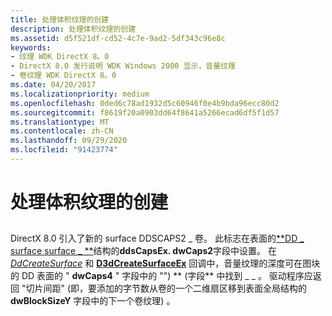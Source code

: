 ```yaml
---
title: 处理体积纹理的创建
description: 处理体积纹理的创建
ms.assetid: d5f521df-cd52-4c7e-9ad2-5df343c96e8c
keywords:
- 纹理 WDK DirectX 8。0
- DirectX 8.0 发行说明 WDK Windows 2000 显示，音量纹理
- 卷纹理 WDK DirectX 8。0
ms.date: 04/20/2017
ms.localizationpriority: medium
ms.openlocfilehash: 0ded6c78ad1932d5c60946f0e4b9bda96ecc80d2
ms.sourcegitcommit: f8619f20a0903dd64f8641a5266ecad6df5f1d57
ms.translationtype: MT
ms.contentlocale: zh-CN
ms.lasthandoff: 09/29/2020
ms.locfileid: "91423774"
---
```

# <a name="handling-the-creation-of-volume-textures"></a>处理体积纹理的创建


## <span id="ddk_handling_the_creation_of_volume_textures_gg"></span><span id="DDK_HANDLING_THE_CREATION_OF_VOLUME_TEXTURES_GG"></span>


DirectX 8.0 引入了新的 surface DDSCAPS2 \_ 卷。 此标志在表面的[**DD \_ surface surface \_ **](/windows/win32/api/ddrawint/ns-ddrawint-dd_surface_more)结构的**ddsCapsEx. dwCaps2**字段中设置。 在 [*DdCreateSurface*](/previous-versions/windows/hardware/drivers/ff549263(v=vs.85)) 和 [**D3dCreateSurfaceEx**](/windows/win32/api/ddrawint/nc-ddrawint-pdd_createsurfaceex) 回调中，音量纹理的深度可在图块的 DD 表面的 " **dwCaps4** " 字段中的 "") ** (字段** 中找到 \_ \_ 。 驱动程序应返回 "切片间距" (即，要添加的字节数从卷的一个二维扇区移到表面全局结构的 **dwBlockSizeY** 字段中的下一个卷纹理) 。

 

